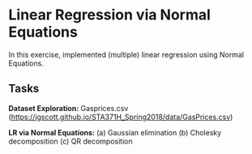 # Linear Regression via Normal Equations

In this exercise, implemented (multiple) linear regression using Normal Equations.

## Tasks

**Dataset Exploration\:** Gasprices.csv (https://jgscott.github.io/STA371H_Spring2018/data/GasPrices.csv)

**LR via Normal Equations\:** (a) Gaussian elimination  (b) Cholesky decomposition  (c) QR decomposition
